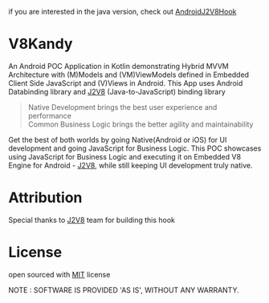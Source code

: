 if you are interested in the java version, check out [AndroidJ2V8Hook](https://github.com/jaladankisuresh/AndroidJ2V8Hook)

# V8Kandy
An Android POC Application in Kotlin demonstrating Hybrid MVVM Architecture with (M)Models and (VM)ViewModels defined in 
Embedded Client Side JavaScript and (V)Views in Android. This App uses Android Databinding library 
and [J2V8](https://github.com/eclipsesource/J2V8) (Java-to-JavaScript) binding library  
> Native Development brings the best user experience and performance  
> Common Business Logic brings the better agility and maintainability    

Get the best of both worlds by going Native(Android or iOS) for UI development and going JavaScript for Business Logic. This POC showcases using JavaScript for Business Logic and executing it on Embedded V8 Engine for Android - [J2V8](https://github.com/eclipsesource/J2V8), while still keeping UI development truly native.


# Attribution
Special thanks to [J2V8](https://github.com/eclipsesource/J2V8) team for building this hook

# License
open sourced with [MIT](./License.md) license

NOTE : SOFTWARE IS PROVIDED 'AS IS', WITHOUT ANY WARRANTY.
